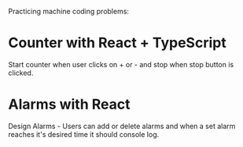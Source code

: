 Practicing machine coding problems:
# Counter with React + TypeScript
Start counter when user clicks on + or - and stop when stop button is clicked.

# Alarms with React
Design Alarms - Users can add or delete alarms and when a set alarm reaches it's desired time it should console log.